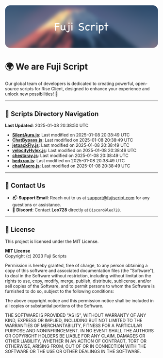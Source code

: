 ![Banner](.github/b.webp)

# 🌍 **We are Fuji Script**

Our global team of developers is dedicated to creating powerful, open-source scripts for Rise Client, designed to enhance your experience and unlock new possibilities! 🌟

---
<!-- SCRIPTS_NAVIGATION_START -->
## 📂 **Scripts Directory Navigation**

**Last Updated**: 2025-01-08 20:38:50 UTC

- **[SilentAura.js](scripts/SilentAura.js)**: Last modified on 2025-01-08 20:38:49 UTC
- **[ChatBypass.js](scripts/ChatBypass.js)**: Last modified on 2025-01-08 20:38:49 UTC
- **[jetpackFly.js](scripts/jetpackFly.js)**: Last modified on 2025-01-08 20:38:49 UTC
- **[velocityHylex.js](scripts/velocityHylex.js)**: Last modified on 2025-01-08 20:38:49 UTC
- **[chestxray.js](scripts/chestxray.js)**: Last modified on 2025-01-08 20:38:49 UTC
- **[bedxray.js](scripts/bedxray.js)**: Last modified on 2025-01-08 20:38:49 UTC
- **[chatMacro.js](scripts/chatMacro.js)**: Last modified on 2025-01-08 20:38:49 UTC

<!-- SCRIPTS_NAVIGATION_END -->

---

## 💬 **Contact Us**  
- 📬 **Support Email**: Reach out to us at [support@fujiscript.com](mailto:support@fujiscript.com) for any questions or assistance.  
- 💬 **Discord**: Contact **Leo728** directly at `Discord@leo728`.

---

## 📜 **License**

This project is licensed under the MIT License.  

**MIT License**  
Copyright (c) 2023 Fuji Scripts  

Permission is hereby granted, free of charge, to any person obtaining a copy of this software and associated documentation files (the "Software"), to deal in the Software without restriction, including without limitation the rights to use, copy, modify, merge, publish, distribute, sublicense, and/or sell copies of the Software, and to permit persons to whom the Software is furnished to do so, subject to the following conditions:  

The above copyright notice and this permission notice shall be included in all copies or substantial portions of the Software.  

THE SOFTWARE IS PROVIDED "AS IS", WITHOUT WARRANTY OF ANY KIND, EXPRESS OR IMPLIED, INCLUDING BUT NOT LIMITED TO THE WARRANTIES OF MERCHANTABILITY, FITNESS FOR A PARTICULAR PURPOSE AND NONINFRINGEMENT. IN NO EVENT SHALL THE AUTHORS OR COPYRIGHT HOLDERS BE LIABLE FOR ANY CLAIM, DAMAGES OR OTHER LIABILITY, WHETHER IN AN ACTION OF CONTRACT, TORT OR OTHERWISE, ARISING FROM, OUT OF OR IN CONNECTION WITH THE SOFTWARE OR THE USE OR OTHER DEALINGS IN THE SOFTWARE.  
